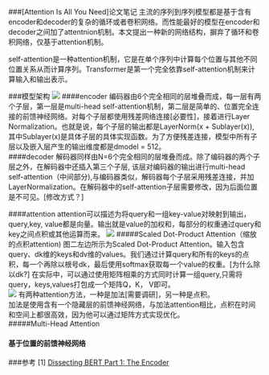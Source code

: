 ###[Attention Is All You Need]论文笔记
主流的序列到序列模型都是基于含有encoder和decoder的复杂的循环或者卷积网络。而性能最好的模型在encoder和decoder之间加了attentnion机制。本文提出一种新的网络结构，摒弃了循环和卷积网络，仅基于attention机制。  

self-attention是一种attention机制，它是在单个序列中计算每个位置与其他不同位置关系从而计算序列。Transformer是第一个完全依靠self-attention机制来计算输入和输出表示。

###模型架构
![](http://ww4.sinaimg.cn/large/006tNc79ly1g57r7e58dkj30910e9tb0.jpg) 
####encoder
编码器由6个完全相同的层堆叠而成，每一层有两个子层，第一层是multi-head self-attention机制，第二层是简单的、位置完全连接的前馈神经网络。对每个子层都使用残差网络连接[必要性]，接着进行Layer Normalization。也就是说，每个子层的输出都是LayerNorm(x + Sublayer(x)), 其中Sublayer(x)是具体子层的具体实现函数。为了方便残差连接，模型中所有子层以及嵌入层产生的输出维度都是dmodel = 512。  
####decoder
解码器同样由N=6个完全相同的层堆叠而成。除了编码器的两个子层之外，在解码器中还插入第三个子层, 该层对编码器的输出进行multi-head self-attention（中间部分),与编码器类似，解码器每个子层采用残差连接，并加LayerNormalization。在解码器中的self-attention子层需要修改，因为后面位置是不可见。[修改方式？]

####attention
attention可以描述为将query和一组key-value对映射到输出，query,key, value都是向量。输出就是value的加权和，每部分的权重通过query和key之间点积或其他运算而来。
![](http://ww3.sinaimg.cn/large/006tNc79ly1g57ry47a4lj30la0c6q6h.jpg)
#####Scaled Dot-Product Attention（缩放的点积attention)
图二左边所示为Scaled Dot-Product Attention。输入包含query、dk维的keys和dv维的values。我们通过计算query和所有的keys的点积，每一个再除以根号dk，最后使用softmax获取每一个value的权重。[为什么除以dk?]
在实际中，可以通过使用矩阵相乘的方式同时计算一组query,只需将query，keys,values打包成一个矩阵Q，K， V即可。  
![](http://ww1.sinaimg.cn/large/006tNc79ly1g57s8ky2lfj30fn01imxn.jpg)
有两种attention方法，一种是加法[需要调研]，另一种是点积。  
加法是使用含有一个隐藏层的前馈神经网络，与加法attention相比，点积在时间和空间上都很高效，因为他可以通过矩阵方式实现优化。  
#####Multi-Head Attention


#### 基于位置的前馈神经网络


###参考
[1] [Dissecting BERT Part 1: The Encoder](https://medium.com/dissecting-bert/dissecting-bert-part-1-d3c3d495cdb3) 

